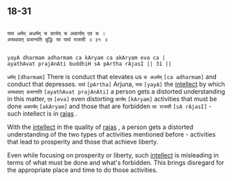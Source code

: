 ## 18-31


```shloka-sa

यया धर्मम् अधर्मम् च कार्यम् च अकार्यम् एव च ।
अयथावत् प्रजानाति बुद्धिः सा पार्थ राजसी ॥ ३१ ॥

```
```shloka-sa-hk

yayA dharmam adharmam ca kAryam ca akAryam eva ca |
ayathAvat prajAnAti buddhiH sA pArtha rAjasI || 31 ||

```
`धर्मम्` `[dharmam]` There is conduct that elevates us `च अधर्मम्` `[ca adharmam]` and conduct that depresses. `पार्थ` `[pArtha]` Arjuna, `यया` `[yayA]` the 
[intellect](intellect_and_resolve)
 by which `अयथावत् प्रजानाति` `[ayathAvat prajAnAti]` a person gets a distorted understanding in this matter, `एव` `[eva]` even distorting `कार्यम्` `[kAryam]` activities that must be done `अकार्यम्` `[akAryam]` and those that are forbidden `सा राजसी` `[sA rAjasI]` - such intellect is in 
[rajas](rajas)
.

With the 
[intellect](intellect_and_resolve)
 in the quality of 
[rajas](rajas)
, a person gets a distorted understanding of the two types of activities mentioned before - activities that lead to prosperity and those that achieve liberty. 

Even while focusing on prosperity or liberty, such 
[intellect](intellect_and_resolve)
 is misleading in terms of what must be done and what's forbidden. This brings disregard for the appropriate place and time to do those activities.



